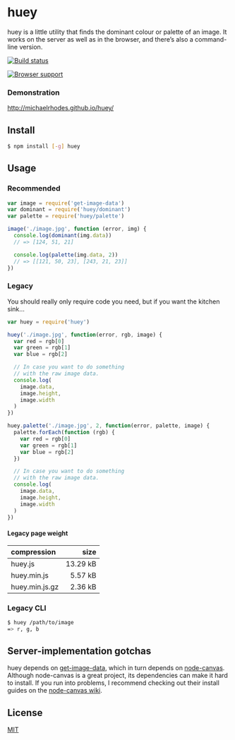 # huey

huey is a little utility that finds the dominant colour or palette of an image. It works on the server as well as in the browser, and there’s also a command-line version.

[![Build status](https://travis-ci.org/michaelrhodes/huey.png?branch=master)](https://travis-ci.org/michaelrhodes/huey)

[![Browser support](https://ci.testling.com/michaelrhodes/huey.png)](https://ci.testling.com/michaelrhodes/huey)

### Demonstration

<http://michaelrhodes.github.io/huey/>

## Install

```sh
$ npm install [-g] huey
```

## Usage

### Recommended

```js
var image = require('get-image-data')
var dominant = require('huey/dominant')
var palette = require('huey/palette')

image('./image.jpg', function (error, img) {
  console.log(dominant(img.data))
  // => [124, 51, 21]

  console.log(palette(img.data, 2))
  // => [[121, 50, 23], [243, 21, 23]]
})
```

### Legacy

You should really only require code you need, but if you want the kitchen sink…

```js
var huey = require('huey')

huey('./image.jpg', function(error, rgb, image) {
  var red = rgb[0]
  var green = rgb[1]
  var blue = rgb[2]

  // In case you want to do something
  // with the raw image data.
  console.log(
    image.data,
    image.height,
    image.width
  )
})

huey.palette('./image.jpg', 2, function(error, palette, image) {
  palette.forEach(function (rgb) {
    var red = rgb[0]
    var green = rgb[1]
    var blue = rgb[2]
  })

  // In case you want to do something
  // with the raw image data.
  console.log(
    image.data,
    image.height,
    image.width
  )
})
```

#### Legacy page weight

| compression    |     size |
| :------------- | -------: |
| huey.js        | 13.29 kB |
| huey.min.js    |  5.57 kB |
| huey.min.js.gz |  2.36 kB |


### Legacy CLI

```sh
$ huey /path/to/image
=> r, g, b
```

## Server-implementation gotchas

huey depends on [get-image-data](https://github.com/michaelrhodes/get-image-data), which in turn depends on [node-canvas](https://github.com/Automattic/node-canvas). Although node-canvas is a great project, its dependencies can make it hard to install. If you run into problems, I recommend checking out their install guides on the [node-canvas wiki](https://github.com/Automattic/node-canvas/wiki).

## License

[MIT](http://opensource.org/licenses/MIT)
